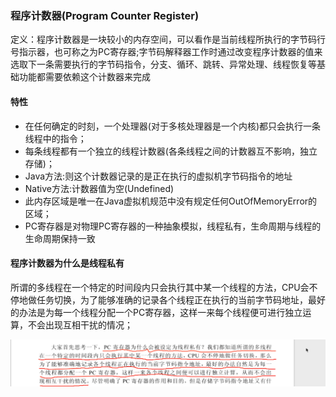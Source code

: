 ### 程序计数器\(Program Counter Register\)

定义：程序计数器是一块较小的内存空间，可以看作是当前线程所执行的字节码行号指示器，也可称之为PC寄存器;字节码解释器工作时通过改变程序计数器的值来选取下一条需要执行的字节码指令，分支、循环、跳转、异常处理、线程恢复等基础功能都需要依赖这个计数器来完成

#### 特性

* 在任何确定的时刻，一个处理器\(对于多核处理器是一个内核\)都只会执行一条线程中的指令；
* 每条线程都有一个独立的线程计数器\(各条线程之间的计数器互不影响，独立存储\)；
* Java方法:则这个计数器记录的是正在执行的虚拟机字节码指令的地址
* Native方法:计数器值为空\(Undefined\)
* 此内存区域是唯一在Java虚拟机规范中没有规定任何OutOfMemoryError的区域；
* PC寄存器是对物理PC寄存器的一种抽象模拟，线程私有，生命周期与线程的生命周期保持一致

#### 程序计数器为什么是线程私有

所谓的多线程在一个特定的时间段内只会执行其中某一个线程的方法，CPU会不停地做任务切换，为了能够准确的记录各个线程正在执行的当前字节码地址，最好的办法是为每一个线程分配一个PC寄存器，这样一来每个线程便可进行独立运算，不会出现互相干扰的情况；

![](/assets/2017080708501.png)

